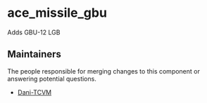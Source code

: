 ace_missile_gbu
===================

Adds GBU-12 LGB


## Maintainers

The people responsible for merging changes to this component or answering potential questions.

- [Dani-TCVM](https://github.com/TheCandianVendingMachine)

